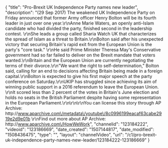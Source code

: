 {
    "title": "Pro-Brexit UK Independence Party names new leader",
    "description": "(29 Sep 2017) The weakened UK Independence Party on Friday announced that former Army officer Henry Bolton will be its fourth leader in just over one year.\r\nAnne Marie Waters, an openly anti-Islam candidate who had divided the party, finished second in the leadership contest. \r\nShe leads a group called Sharia Watch UK that characterizes the spread of Islam as a threat to Britain.\r\nBolton said after his unexpected victory that securing Britain's rapid exit from the European Union is the party's \"core task.\" \r\nHe said Prime Minister Theresa May's Conservative government had so far failed to deliver on the Brexit mandate that voters wanted.\r\nBritain and the European Union are currently negotiating the terms of their divorce.\r\n\"We want the right to self-determination,\" Bolton said, calling for an end to decisions affecting Britain being made in a foreign capital.\r\nBolton is expected to give his first major speech at the party conference on Saturday.\r\nUKIP has struggled since achieving its aim of winning public support in a 2016 referendum to leave the European Union. \r\nIt scored less than 2 percent of the votes in Britain's June election and holds no seats in the British Parliament despite having some representation in the European Parliament.\r\n\r\n\r\nYou can license this story through AP Archive: http:\/\/www.aparchive.com\/metadata\/youtube\/8c0996199eacaf63cabe2919e2d9e01b \r\nFind out more about AP Archive: http:\/\/www.aparchive.com\/HowWeWork",
    "channelid": "123184222",
    "videoid": "123186669",
    "date_created": "1507144817",
    "date_modified": "1508436475",
    "type": "",
    "layout": "channelVideo",
    "url": "\/c1\/pro-brexit-uk-independence-party-names-new-leader\/123184222-123186669"
}